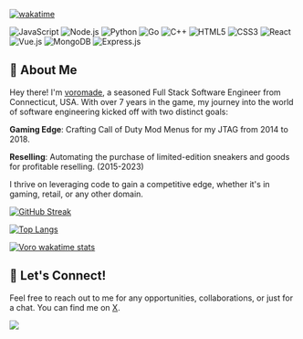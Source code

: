 [![wakatime](https://wakatime.com/badge/user/6cc5e79b-d43f-456f-8991-5f21bc14998e.svg)](https://wakatime.com/@6cc5e79b-d43f-456f-8991-5f21bc14998e)
<p>
  <img alt="JavaScript" src="https://img.shields.io/badge/-JavaScript-black?style=flat-square&logo=javascript" />
  <img alt="Node.js" src="https://img.shields.io/badge/-Node.js-black?style=flat-square&logo=Node.js" />
  <img alt="Python" src="https://img.shields.io/badge/-Python-black?style=flat-square&logo=Python" />
  <img alt="Go" src="https://img.shields.io/badge/-Go-black?style=flat-square&logo=go" />
  <img alt="C++" src="https://img.shields.io/badge/C++-black?style=flat-square&logo=C%2B%2B&logoColor=white" />
  <img alt="HTML5" src="https://img.shields.io/badge/-HTML5-black?style=flat-square&logo=html5&logoColor=white" />
  <img alt="CSS3" src="https://img.shields.io/badge/-CSS3-black?style=flat-square&logo=css3" />
  <img alt="React" src="https://img.shields.io/badge/-React-black?style=flat-square&logo=react" />
  <img alt="Vue.js" src="https://img.shields.io/badge/-Vue.js-black?style=flat-square&logo=vue.js" />
  <img alt="MongoDB" src="https://img.shields.io/badge/-MongoDB-black?style=flat-square&logo=mongodb" />
  <img alt="Express.js" src="https://img.shields.io/badge/-Express.js-black?style=flat-square&logo=express" />
</p>

## 👋 About Me
Hey there! I'm [voromade](https://devante.dev), a seasoned Full Stack Software Engineer from Connecticut, USA. With over 7 years in the game, my journey into the world of software engineering kicked off with two distinct goals:

__Gaming Edge__: Crafting Call of Duty Mod Menus for my JTAG from 2014 to 2018.

__Reselling__: Automating the purchase of limited-edition sneakers and goods for profitable reselling. (2015-2023)

I thrive on leveraging code to gain a competitive edge, whether it's in gaming, retail, or any other domain.


[![GitHub Streak](https://streak-stats.demolab.com?user=voromade&theme=github-dark&border_radius=6&mode=weekly)](https://git.io/streak-stats)

[![Top Langs](https://github-readme-stats.vercel.app/api/top-langs/?username=voromade&layout=compact&theme=onedark&bg_color=000000&text_color=0eff8e&title_color=0eff8e)](https://github.com/voromade/github-readme-stats)

[![Voro wakatime stats](https://github-readme-stats.vercel.app/api/wakatime?username=voromade&layout=compact&theme=onedark&bg_color=000000&text_color=0eff8e&title_color=0eff8e&range=last_30_days)](https://github.com/anuraghazra/github-readme-stats)


## 📣 Let's Connect!

Feel free to reach out to me for any opportunities, collaborations, or just for a chat. You can find me on [X](https://x.com/voromade).


<img align="center" src="https://media.discordapp.net/attachments/1133317136673165312/1140607626862923776/Artboard_1Discord_Footer.png?width=777&height=102" />
